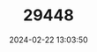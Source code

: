 ---
title: "29448"
category: "Ctenotus rimacolus"
draft: false
date: 2024-02-22 13:03:50
languages:
  English: ["Black-Soil Ctenotus"]
---